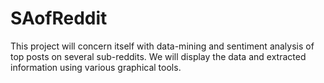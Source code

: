 SAofReddit
==========

This project will concern itself with data-mining and sentiment analysis of top posts on several sub-reddits. We will display the data and extracted information using various graphical tools.
